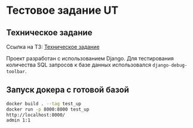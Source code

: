 # Тестовое задание UT

## Техническое задание
Ссылка на ТЗ: [Техническое задание](https://docs.google.com/document/d/1XTnbcXhejyGB-I2cHRiiSZqI3ElHzqDJeetwHkJbTa8/edit?usp=sharing)

Проект разработан с использованием Django. Для тестирования количества SQL запросов к базе данных использовался `django-debug-toolbar`.
## Запуск докера с готовой базой


```bash
docker build . --tag test_up
docker run -p 8000:8000 test_up
http://localhost:8000/
admin 1:1
```